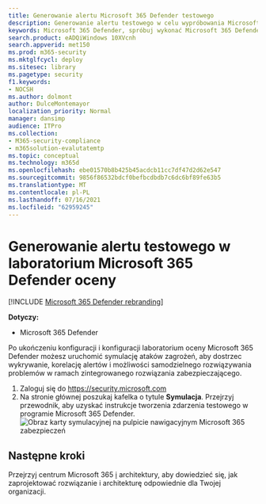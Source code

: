 ```yaml
---
title: Generowanie alertu Microsoft 365 Defender testowego
description: Generowanie alertu testowego w celu wypróbowania Microsoft 365 Defender w laboratorium
keywords: Microsoft 365 Defender, spróbuj wykonać Microsoft 365 Defender, wygenerować alert testowy w programie Microsoft 365 Defender, przetestować alert w laboratorium Microsoft 365 Defender oceny
search.product: eADQiWindows 10XVcnh
search.appverid: met150
ms.prod: m365-security
ms.mktglfcycl: deploy
ms.sitesec: library
ms.pagetype: security
f1.keywords:
- NOCSH
ms.author: dolmont
author: DulceMontemayor
localization_priority: Normal
manager: dansimp
audience: ITPro
ms.collection:
- M365-security-compliance
- m365solution-evalutatemtp
ms.topic: conceptual
ms.technology: m365d
ms.openlocfilehash: ebe01570b8b425b45acdcb11cc7df47d2d62e547
ms.sourcegitcommit: 9856f86532bdcf0befbcdbdb7c6dc6bf89fe63b5
ms.translationtype: MT
ms.contentlocale: pl-PL
ms.lasthandoff: 07/16/2021
ms.locfileid: "62959245"
---
```

# <a name="generate-a-test-alert-in-your-microsoft-365-defender-evaluation-lab"></a>Generowanie alertu testowego w laboratorium Microsoft 365 Defender oceny  

[!INCLUDE [Microsoft 365 Defender rebranding](../includes/microsoft-defender.md)]


**Dotyczy:**
- Microsoft 365 Defender

Po ukończeniu konfiguracji i konfiguracji laboratorium oceny Microsoft 365 Defender możesz uruchomić symulację ataków zagrożeń, aby dostrzec wykrywanie, korelację alertów i możliwości samodzielnego rozwiązywania problemów w ramach zintegrowanego rozwiązania zabezpieczającego.  

1. Zaloguj się do https://security.microsoft.com
2. Na stronie głównej poszukaj kafelka o tytule **Symulacja**.  Przejrzyj przewodnik, aby uzyskać instrukcje tworzenia zdarzenia testowego w programie Microsoft 365 Defender.
<br>![Obraz karty symulacyjnej na pulpicie nawigacyjnym Microsoft 365 zabezpieczeń](../../media/mtp-eval-73.png) <br>

## <a name="next-steps"></a>Następne kroki

Przejrzyj centrum Microsoft 365 [i](../../solutions/index.yml) architektury, aby dowiedzieć się, jak zaprojektować rozwiązanie i architekturę odpowiednie dla Twojej organizacji.